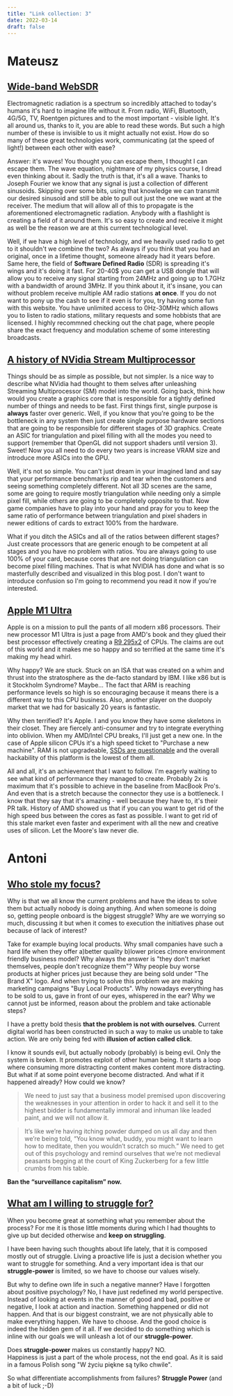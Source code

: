 ```yaml
---
title: "Link collection: 3"
date: 2022-03-14
draft: false
---
```


# Mateusz

## [Wide-band WebSDR](http://websdr.ewi.utwente.nl:8901/)

Electromagnetic radiation is a spectrum so incredibly attached to today's humans it's hard to imagine life without it.
From radio, WiFi, Bluetooth, 4G/5G, TV, Roentgen pictures and to the most important - visible light.
It's all around us, thanks to it, you are able to read these words.
But such a high number of these is invisible to us it might actually not exist.
How do so many of these great technologies work, communicating (at the speed of light!) between each other with ease?

Answer: it's waves!
You thought you can escape them, I thought I can escape them.
The wave equation, nightmare of my physics course, I dread even thinking about it.
Sadly the truth is that, it's all a wave.
Thanks to Joseph Fourier we know that any signal is just a collection of different sinusoids.
Skipping over some bits, using that knowledge we can transmit our desired sinusoid and still be able to pull out just the one we want at the receiver.
The medium that will allow all of this to propagate is the aforementioned electromagnetic radiation.
Anybody with a flashlight is creating a field of it around them.
It's so easy to create and receive it might as well be the reason we are at this current technological level.

Well, if we have a high level of technology, and we heavily used radio to get to it shouldn't we combine the two?
As always if you think that you had an original, once in a lifetime thought, someone already had it years before.
Same here, the field of **Software Defined Radio** (SDR) is spreading it's wings and it's doing it fast.
For 20-40$ you can get a USB dongle that will allow you to receive any signal starting from 24MHz and going up to 1.7GHz with a bandwidth of around 3MHz.
If you think about it, it's insane, you can without problem receive multiple AM radio stations **at once**.
If you do not want to pony up the cash to see if it even is for you, try having some fun with this website.
You have unlimited access to 0Hz-30MHz which allows you to listen to radio stations, military requests and some hobbists that are licensed.
I highly recommned checking out the chat page, where people share the exact frequency and modulation scheme of some interesting broadcasts. 

## [A history of NVidia Stream Multiprocessor](https://fabiensanglard.net/cuda/index.html)

Things should be as simple as possible, but not simpler.
Is a nice way to describe what NVidia had thought to them selves after unleashing Streaming Multiprocessor (SM) model into the world. 
Going back, think how would you create a graphics core that is responsible for a tightly defined number of things and needs to be fast.
First things first, single purpose is **always** faster over generic.
Well, if you know that you're going to be the bottleneck in any system then just create single purpose hardware sections that are going to be responsible for different stages of 3D graphics.
Create an ASIC for triangulation and pixel filling with all the modes you need to support (remember that OpenGL did not support shaders until version 3).
Sweet!
Now you all need to do every two years is increase VRAM size and introduce more ASICs into the GPU.

Well, it's not so simple.
You can't just dream in your imagined land and say that your performance benchmarks rip and tear when the customers and seeing something completely different.
Not all 3D scenes are the same, some are going to require mostly triangulation while needing only a simple pixel fill, while others are going to be completely opposite to that.
Now game companies have to play into your hand and pray for you to keep the same ratio of performance between triangulation and pixel shaders in newer editions of cards to extract 100% from the hardware.

What if you ditch the ASICs and all of the ratios between different stages?
Just create processors that are generic enough to be competent at all stages and you have no problem with ratios.
You are always going to use 100% of your card, because cores that are not doing triangulation can become pixel filling machines.
That is what NVIDIA has done and what is so masterfully described and visualized in this blog post.
I don't want to introduce confusion so I'm going to recommend you read it now if you're interested.

## [Apple M1 Ultra](https://www.apple.com/newsroom/2022/03/apple-unveils-m1-ultra-the-worlds-most-powerful-chip-for-a-personal-computer/)

Apple is on a mission to pull the pants of all modern x86 processors.
Their new processor M1 Ultra is just a page from AMD's book and they glued their best processor effectively creating a [R9 295x2](https://en.wikipedia.org/wiki/Radeon_Rx_200_series#Radeon_R9_295X2) of CPUs.
The claims are out of this world and it makes me so happy and so terrified at the same time it's making my head whirl.

Why happy?
We are stuck.
Stuck on an ISA that was created on a whim and thrust into the stratosphere as the de-facto standard by IBM.
I like x86 but is it Stockholm Syndrome?
Maybe...
The fact that ARM is reaching performance levels so high is so encouraging because it means there is a different way to this CPU business.
Also, another player on the duopoly market that we had for basically 20 years is fantastic.

Why then terrified?
It's Apple.
I and you know they have some skeletons in their closet.
They are fiercely anti-consumer and try to integrate everything into oblivion.
When my AMD/Intel CPU breaks, I'll just get a new one.
In the case of Apple silicon CPUs it's a high speed ticket to "Purchase a new machine".
RAM is not upgradeable, [SSDs are questionable](https://nitter.net/marcan42/status/1494213855387734019#m) and the overall hackability of this platform is the lowest of them all.

All and all, it's an achievement that I want to follow.
I'm eagerly waiting to see what kind of performance they managed to create.
Probably 2x is maximum that it's possible to achieve in the baseline from MacBook Pro's.
And even that is a stretch because the connector they use is a bottleneck.
I know that they say that it's amazing - well because they have to, it's their PR talk.
History of AMD showed us that if you can you want to get rid of the high speed bus between the cores as fast as possible.
I want to get rid of this stale market even faster and experiment with all the new and creative uses of silicon.
Let the Moore's law never die.

# Antoni

## [Who stole my focus?](https://www.vox.com/vox-conversations-podcast/2022/2/8/22910773/vox-conversations-johann-hari-stolen-focus?ref=refind)

Why is that we all know the current problems and have the ideas to solve them but actually nobody is doing anything. And when someone is doing so, getting people onboard is the biggest struggle? Why are we worrying so much, discussing it but when it comes to execution the initiatives phase out because of lack of interest?

Take for example buying local products. Why small companies have such a hard life when they offer a)better quality b)lower prices c)more environment friendly business model? Why always the answer is "they don't market themselves, people don't recognize them"? Why people buy worse products at higher prices just because they are being sold under "The Brand X" logo.
And when trying to solve this problem we are making marketing campaigns "Buy Local Products". Why nowadays everything has to be sold to us, gave in front of our eyes, whispered in the ear? Why we cannot just be informed, reason about the problem and take actionable steps?

I have a pretty bold thesis **that the problem is not with ourselves**. Current digital world has been constructed in such a way to make us unable to take action. We are only being fed with **illusion of action called click**. 

I know it sounds evil, but actually nobody (probably) is being evil. Only the system is broken. It promotes exploit of other human being. It starts a loop where consuming more distracting content makes content more distracting. But what if at some point everyone become distracted. And what if it happened already? How could we know?

> We need to just say that a business model premised upon discovering the weaknesses in your attention in order to hack it and sell it to the highest bidder is fundamentally immoral and inhuman like leaded paint, and we will not allow it.

> It’s like we’re having itching powder dumped on us all day and then we’re being told, “You know what, buddy, you might want to learn how to meditate, then you wouldn’t scratch so much.” We need to get out of this psychology and remind ourselves that we’re not medieval peasants begging at the court of King Zuckerberg for a few little crumbs from his table. 

**Ban the “surveillance capitalism” now.**

## [What am I willing to struggle for?](https://www.youtube.com/watch?v=jrVvwnh9eKA)

When you become great at something what you remember about the process? For me it is those little moments during which I had thoughts to give up but decided otherwise and **keep on struggling**.

I have been having such thoughts about life lately, that it is composed mostly out of struggle. Living a proactive life is just a decision whether you want to struggle for something. And a very important idea is that our **struggle-power** is limited, so we have to choose our values wisely.

But why to define own life in such a negative manner? Have I forgotten about positive psychology? No, I have just redefined my world perspective. Instead of looking at events in the manner of good and bad, positive or negative, I look at action and inaction. Something happened or did not happen. And that is our biggest constraint, we are not physically able to make everything happen. We have to choose. And the good choice is indeed the hidden gem of it all. If we decided to do something which is inline with our goals we will unleash a lot of our **struggle-power**. 

Does **struggle-power** makes us constantly happy? NO.<br>
Happiness is just a part of the whole process, not the end goal. As it is said in a famous Polish song "W życiu piękne są tylko chwile".

So what differentiate accomplishments from failures? **Struggle Power** (and a bit of luck ;-D)

